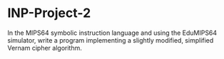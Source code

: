 # INP-Project-2

In the MIPS64 symbolic instruction language and using the EduMIPS64 simulator, write a program implementing a slightly modified, simplified Vernam cipher algorithm. 
